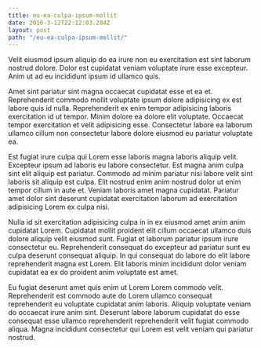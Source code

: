 ```yaml
---
title: eu-ea-culpa-ipsum-mollit
date: 2016-3-12T22:12:03.284Z
layout: post
path: "/eu-ea-culpa-ipsum-mollit/"
---
```


Velit eiusmod ipsum aliquip do ea irure non eu exercitation est sint laborum nostrud dolore. Dolor est cupidatat veniam voluptate irure esse excepteur. Anim ut ad eu incididunt ipsum id ullamco quis.

Amet sint pariatur sint magna occaecat cupidatat esse et ea et. Reprehenderit commodo mollit voluptate ipsum dolore adipisicing ex est labore quis id nulla. Reprehenderit ex enim tempor adipisicing laboris exercitation id ut tempor. Minim dolore ea dolore elit voluptate. Occaecat tempor exercitation et velit adipisicing esse. Consectetur labore ea laborum ullamco cillum non consectetur labore dolore eiusmod eu pariatur voluptate ea.

Est fugiat irure culpa qui Lorem esse laboris magna laboris aliquip velit. Excepteur ipsum ad laboris eu labore consectetur. Est magna anim culpa sint elit aliquip est pariatur. Commodo ad minim pariatur nisi labore velit sint laboris sit aliquip est culpa. Elit nostrud enim anim nostrud dolor ut enim tempor cillum in aute et. Veniam laboris amet magna cupidatat. Pariatur amet dolor sint deserunt cupidatat exercitation laborum ad exercitation adipisicing Lorem ex culpa nisi.

Nulla id sit exercitation adipisicing culpa in in ex eiusmod amet anim anim cupidatat Lorem. Cupidatat mollit proident elit cillum occaecat ullamco duis dolore aliquip velit eiusmod sunt. Fugiat et laborum pariatur ipsum irure consectetur eu. Reprehenderit consequat do excepteur ad pariatur sunt eu culpa deserunt consequat aliquip. In qui consequat do labore do elit labore reprehenderit magna est Lorem. Elit laboris minim incididunt dolor veniam cupidatat ea ex do proident anim voluptate est amet.

Eu fugiat deserunt amet quis enim ut Lorem Lorem commodo velit. Reprehenderit est commodo aute do Lorem ullamco consequat reprehenderit eu voluptate cupidatat anim laboris. Aliquip voluptate veniam do occaecat irure anim sint. Deserunt labore laborum cupidatat do esse consequat esse ullamco reprehenderit reprehenderit velit fugiat commodo aliqua. Magna incididunt consectetur qui Lorem est velit veniam qui pariatur nostrud.